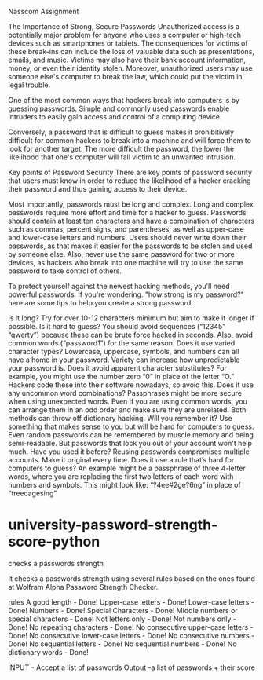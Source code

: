 Nasscom Assignment

The Importance of Strong, Secure Passwords
Unauthorized access is a potentially major problem for anyone who uses a computer or high-tech devices such as smartphones or tablets. The consequences for victims of these break-ins can include the loss of valuable data such as presentations, emails, and music. Victims may also have their bank account information, money, or even their identity stolen. Moreover, unauthorized users may use someone else's computer to break the law, which could put the victim in legal trouble.

One of the most common ways that hackers break into computers is by guessing passwords. Simple and commonly used passwords enable intruders to easily gain access and control of a computing device.

Conversely, a password that is difficult to guess makes it prohibitively difficult for common hackers to break into a machine and will force them to look for another target. The more difficult the password, the lower the likelihood that one's computer will fall victim to an unwanted intrusion.

Key points of Password Security
There are key points of password security that users must know in order to reduce the likelihood of a hacker cracking their password and thus gaining access to their device.

Most importantly, passwords must be long and complex.
Long and complex passwords require more effort and time for a hacker to guess.
Passwords should contain at least ten characters and have a combination of characters such as commas, percent signs, and parentheses, as well as upper-case and lower-case letters and numbers.
Users should never write down their passwords, as that makes it easier for the passwords to be stolen and used by someone else.
Also, never use the same password for two or more devices, as hackers who break into one machine will try to use the same password to take control of others.

To protect yourself against the newest hacking methods, you'll need powerful passwords. If you're wondering. "how strong is my password?" here are some tips to help you create a strong password:

Is it long? Try for over 10-12 characters minimum but aim to make it longer if possible.
Is it hard to guess? You should avoid sequences (“12345” “qwerty”) because these can be brute force hacked in seconds. Also, avoid common words (“password1”) for the same reason.
Does it use varied character types? Lowercase, uppercase, symbols, and numbers can all have a home in your password. Variety can increase how unpredictable your password is.
Does it avoid apparent character substitutes? For example, you might use the number zero “0” in place of the letter “O.” Hackers code these into their software nowadays, so avoid this.
Does it use any uncommon word combinations? Passphrases might be more secure when using unexpected words. Even if you are using common words, you can arrange them in an odd order and make sure they are unrelated. Both methods can throw off dictionary hacking.
Will you remember it? Use something that makes sense to you but will be hard for computers to guess. Even random passwords can be remembered by muscle memory and being semi-readable. But passwords that lock you out of your account won't help much.
Have you used it before? Reusing passwords compromises multiple accounts. Make it original every time.
Does it use a rule that’s hard for computers to guess? An example might be a passphrase of three 4-letter words, where you are replacing the first two letters of each word with numbers and symbols. This might look like: “?4ee#2ge?6ng” in place of “treecagesing”
# university-password-strength-score-python
checks a passwords strength 


It checks a passwords strength using several rules based on the ones found at Wolfram Alpha Password Strength Checker.

rules 
A good length - Done!
Upper-case letters - Done!
Lower-case letters - Done!
Numbers - Done!
Special Characters - Done!
Middle numbers or special characters - Done!
Not letters only - Done!
Not numbers only - Done!
No repeating characters - Done!
No consecutive upper-case letters - Done!
No consecutive lower-case letters - Done!
No consecutive numbers - Done!
No sequential letters - Done!
No sequential numbers - Done!
No dictionary words - Done!


INPUT - Accept a list of passwords
Output -a list of passwords + their score
